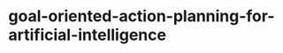 goal-oriented-action-planning-for-artificial-intelligence
=========================================================
